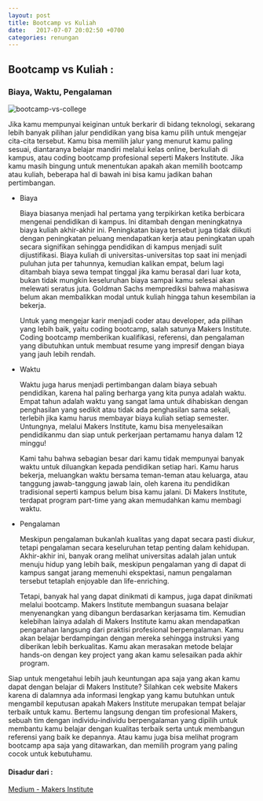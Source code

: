 ```yaml
---
layout: post
title: Bootcamp vs Kuliah
date:   2017-07-07 20:02:50 +0700
categories: renungan
---
```


## Bootcamp vs Kuliah :

### Biaya, Waktu, Pengalaman

![bootcamp-vs-college](https://course_report_production.s3.amazonaws.com/rich/rich_files/rich_files/912/original/coding-bootcamp-vs-college.png)

Jika kamu mempunyai keiginan untuk berkarir di bidang teknologi, sekarang lebih banyak pilihan jalur pendidikan yang bisa kamu pilih untuk mengejar cita-cita tersebut. Kamu bisa memilih jalur yang menurut kamu paling sesuai, diantaranya belajar mandiri melalui kelas online, berkuliah di kampus, atau coding bootcamp profesional seperti Makers Institute. Jika kamu masih bingung untuk menentukan apakah akan memilih bootcamp atau kuliah, beberapa hal di bawah ini bisa kamu jadikan bahan pertimbangan.

* Biaya

	Biaya biasanya menjadi hal pertama yang terpikirkan ketika berbicara mengenai pendidikan di kampus. Ini ditambah dengan meningkatnya biaya kuliah akhir-akhir ini. Peningkatan biaya tersebut juga tidak diikuti dengan peningkatan peluang mendapatkan kerja atau peningkatan upah secara signifikan sehingga pendidikan di kampus menjadi sulit dijustifikasi. Biaya kuliah di universitas-universitas top saat ini menjadi puluhan juta per tahunnya, kemudian kalikan empat, belum lagi ditambah biaya sewa tempat tinggal jika kamu berasal dari luar kota, bukan tidak mungkin keseluruhan biaya sampai kamu selesai akan melewati seratus juta. Goldman Sachs memprediksi bahwa mahasiswa belum akan membalikkan modal untuk kuliah hingga tahun kesembilan ia bekerja.

	Untuk yang mengejar karir menjadi coder atau developer, ada pilihan yang lebih baik, yaitu coding bootcamp, salah satunya Makers Institute. Coding bootcamp memberikan kualifikasi, referensi, dan pengalaman yang dibutuhkan untuk membuat resume yang impresif dengan biaya yang jauh lebih rendah.

* Waktu

	Waktu juga harus menjadi pertimbangan dalam biaya sebuah pendidikan, karena hal paling berharga yang kita punya adalah waktu. Empat tahun adalah waktu yang sangat lama untuk dihabiskan dengan penghasilan yang sedikit atau tidak ada penghasilan sama sekali, terlebih jika kamu harus membayar biaya kuliah setiap semester. Untungnya, melalui Makers Institute, kamu bisa menyelesaikan pendidikanmu dan siap untuk perkerjaan pertamamu hanya dalam 12 minggu!

	Kami tahu bahwa sebagian besar dari kamu tidak mempunyai banyak waktu untuk diluangkan kepada pendidikan setiap hari. Kamu harus bekerja, meluangkan waktu bersama teman-teman atau keluarga, atau tanggung jawab-tanggung jawab lain, oleh karena itu pendidikan tradisional seperti kampus belum bisa kamu jalani. Di Makers Institute, terdapat program part-time yang akan memudahkan kamu membagi waktu.

* Pengalaman

	Meskipun pengalaman bukanlah kualitas yang dapat secara pasti diukur, tetapi pengalaman secara keseluruhan tetap penting dalam kehidupan. Akhir-akhir ini, banyak orang melihat universitas adalah jalan untuk menuju hidup yang lebih baik, meskipun pengalaman yang di dapat di kampus sangat jarang memenuhi ekspektasi, namun pengalaman tersebut tetaplah enjoyable dan life-enriching.

	Tetapi, banyak hal yang dapat dinikmati di kampus, juga dapat dinikmati melalui bootcamp. Makers Institute membangun suasana belajar menyenangkan yang dibangun berdasarkan kerjasama tim. Kemudian kelebihan lainya adalah di Makers Institute kamu akan mendapatkan pengarahan langsung dari praktisi profesional berpengalaman. Kamu akan belajar berdampingan dengan mereka sehingga instruksi yang diberikan lebih berkualitas. Kamu akan merasakan metode belajar hands-on dengan key project yang akan kamu selesaikan pada akhir program.

Siap untuk mengetahui lebih jauh keuntungan apa saja yang akan kamu dapat dengan belajar di Makers Institute? Silahkan cek website Makers karena di dalamnya ada informasi lengkap yang kamu butuhkan untuk mengambil keputusan apakah Makers Institute merupakan tempat belajar terbaik untuk kamu. Bertemu langsung dengan tim profesional Makers, sebuah tim dengan individu-individu berpengalaman yang dipilih untuk membantu kamu belajar dengan kualitas terbaik serta untuk membangun referensi yang baik ke depannya. Atau kamu juga bisa melihat program bootcamp apa saja yang ditawarkan, dan memilih program yang paling cocok untuk kebutuhamu.

#### Disadur dari :

[Medium - Makers Institute](https://medium.com/@makers_26045/bootcamp-vs-kuliah-53952ff2b259)
